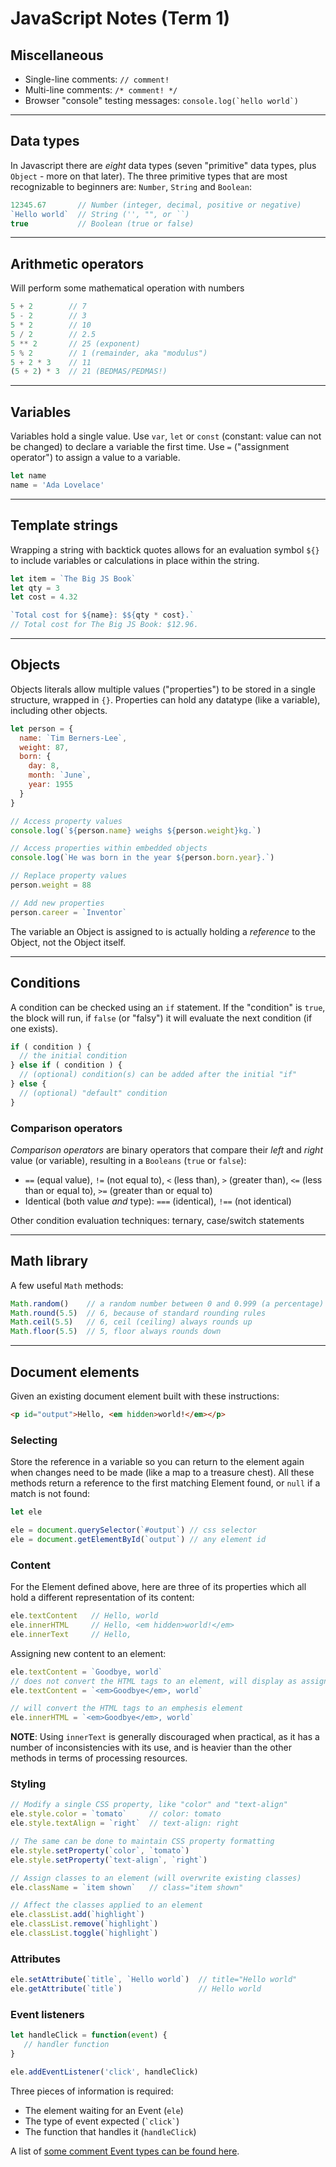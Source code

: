 # JavaScript Notes (Term 1)

## Miscellaneous
- Single-line comments: `// comment!`
- Multi-line comments: `/* comment! */`
- Browser "console" testing messages: ``console.log(`hello world`)``

---

## Data types
In Javascript there are *eight* data types (seven "primitive" data types, plus `Object` - more on that later). The three primitive types that are most recognizable to beginners are: `Number`, `String` and `Boolean`:

```javascript
12345.67       // Number (integer, decimal, positive or negative)
`Hello world`  // String ('', "", or ``)
true           // Boolean (true or false)
```

---

## Arithmetic operators
Will perform some mathematical operation with numbers
```javascript
5 + 2        // 7
5 - 2        // 3
5 * 2        // 10
5 / 2        // 2.5
5 ** 2       // 25 (exponent)
5 % 2        // 1 (remainder, aka "modulus")
5 + 2 * 3    // 11
(5 + 2) * 3  // 21 (BEDMAS/PEDMAS!)
```

---

## Variables
Variables hold a single value. Use `var`, `let` or `const` (constant: value can not be changed) to declare a variable the first time. Use `=` ("assignment operator") to assign a value to a variable.

```javascript
let name
name = 'Ada Lovelace'
```

---

## Template strings
Wrapping a string with backtick quotes allows for an evaluation symbol `${}` to include variables or calculations in place within the string.

```js
let item = `The Big JS Book`
let qty = 3
let cost = 4.32

`Total cost for ${name}: $${qty * cost}.`
// Total cost for The Big JS Book: $12.96.
```

---

## Objects

Objects literals allow multiple values ("properties") to be stored in a single structure, wrapped in `{}`. Properties can hold any datatype (like a variable), including other objects.

```js
let person = {
  name: `Tim Berners-Lee`,
  weight: 87,
  born: {
    day: 8,
    month: `June`,
    year: 1955
  }
}

// Access property values
console.log(`${person.name} weighs ${person.weight}kg.`)

// Access properties within embedded objects
console.log(`He was born in the year ${person.born.year}.`)

// Replace property values
person.weight = 88

// Add new properties
person.career = `Inventor`
```
The variable an Object is assigned to is actually holding a _reference_ to the Object, not the Object itself.

---

## Conditions

A condition can be checked using an `if` statement. If the "condition" is `true`, the block will run, if `false` (or "falsy") it will evaluate the next condition (if one exists).

```javascript
if ( condition ) {
  // the initial condition
} else if ( condition ) {
  // (optional) condition(s) can be added after the initial "if"
} else {
  // (optional) "default" condition
}
```
### Comparison operators

*Comparison operators* are binary operators that compare their *left* and *right* value (or variable), resulting in a `Booleans` (`true` or `false`): 
- `==` (equal value), `!=` (not equal to), `<` (less than), `>` (greater than), `<=` (less than or equal to), `>=` (greater than or equal to)
- Identical (both value _and_ type): `===` (identical), `!==` (not identical)

Other condition evaluation techniques: ternary, case/switch statements

---

## Math library

A few useful `Math` methods:

```javascript
Math.random()    // a random number between 0 and 0.999 (a percentage)
Math.round(5.5)  // 6, because of standard rounding rules
Math.ceil(5.5)   // 6, ceil (ceiling) always rounds up
Math.floor(5.5)  // 5, floor always rounds down
```

---

## Document elements

Given an existing document element built with these instructions:

```html
<p id="output">Hello, <em hidden>world!</em></p>
```

### Selecting

Store the reference in a variable so you can return to the element again when changes need to be made (like a map to a treasure chest). All these methods return a reference to the first matching Element found, or `null` if a match is not found:

```js
let ele

ele = document.querySelector(`#output`) // css selector
ele = document.getElementById(`output`) // any element id
```

### Content

For the Element defined above, here are three of its properties which all hold a different representation of its content:

```js
ele.textContent   // Hello, world
ele.innerHTML     // Hello, <em hidden>world!</em>
ele.innerText     // Hello, 
```

Assigning new content to an element:

```js
ele.textContent = `Goodbye, world`
// does not convert the HTML tags to an element, will display as assigned
ele.textContent = `<em>Goodbye</em>, world` 

// will convert the HTML tags to an emphesis element
ele.innerHTML = `<em>Goodbye</em>, world`
```

**NOTE**: Using `innerText` is generally discouraged when practical, as it has a number of inconsistencies with its use, and is heavier than the other methods in terms of processing resources.

### Styling

```js
// Modify a single CSS property, like "color" and "text-align"
ele.style.color = `tomato`     // color: tomato
ele.style.textAlign = `right`  // text-align: right

// The same can be done to maintain CSS property formatting
ele.style.setProperty(`color`, `tomato`)
ele.style.setProperty(`text-align`, `right`)

// Assign classes to an element (will overwrite existing classes)
ele.className = `item shown`   // class="item shown"

// Affect the classes applied to an element
ele.classList.add(`highlight`)
ele.classList.remove(`highlight`)
ele.classList.toggle(`highlight`)
```

### Attributes

```js
ele.setAttribute(`title`, `Hello world`)  // title="Hello world"
ele.getAttribute(`title`)                 // Hello world
```

### Event listeners

```javascript
let handleClick = function(event) { 
   // handler function
}

ele.addEventListener('click', handleClick)
```

Three pieces of information is required:
- The element waiting for an Event (`ele`)
- The type of event expected (`` `click` ``)
- The function that handles it (`handleClick`)

A list of [some comment Event types can be found here](https://developer.mozilla.org/en-US/docs/Web/Events).
